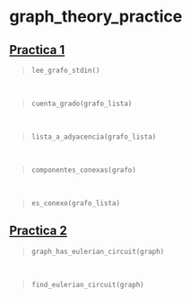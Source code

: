 # graph_theory_practice



## [Practica 1](https://github.com/maph420/graph_theory_practice/blob/master/practica1.py)
> ``lee_grafo_stdin()`` 

<br>

> ``cuenta_grado(grafo_lista)`` 

<br>

> ``lista_a_adyacencia(grafo_lista)`` 

<br>

> ``componentes_conexas(grafo)`` 

<br>

> ``es_conexo(grafo_lista)`` 


## [Practica 2](https://github.com/maph420/graph_theory_practice/blob/master/practica2.py)
> ``graph_has_eulerian_circuit(graph)`` 

<br>

> ``find_eulerian_circuit(graph)`` 
